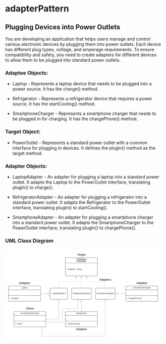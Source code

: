 # adapterPattern
## Plugging Devices into Power Outlets

You are developing an application that helps users manage and control various electronic devices by plugging them into power outlets. Each device has different plug types, voltage, and amperage requirements. To ensure compatibility and safety, you need to create adapters for different devices to allow them to be plugged into standard power outlets.

### Adaptee Objects:

* Laptop - Represents a laptop device that needs to be plugged into a power source. It has the charge() method.

* Refrigerator - Represents a refrigerator device that requires a power source. It has the startCooling() method.

* SmartphoneCharger - Represents a smartphone charger that needs to be plugged in for charging. It has the chargePhone() method.

### Target Object:

* PowerOutlet - Represents a standard power outlet with a common interface for plugging in devices. It defines the plugIn() method as the target method.

### Adapter Objects:

* LaptopAdapter - An adapter for plugging a laptop into a standard power outlet. It adapts the Laptop to the PowerOutlet interface, translating plugIn() to charge().

* RefrigeratorAdapter - An adapter for plugging a refrigerator into a standard power outlet. It adapts the Refrigerator to the PowerOutlet interface, translating plugIn() to startCooling().

* SmartphoneAdapter - An adapter for plugging a smartphone charger into a standard power outlet. It adapts the SmartphoneCharger to the PowerOutlet interface, translating plugIn() to chargePhone().

### UML Class Diagram
![UMLClassDiagram](image.png)